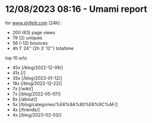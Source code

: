 # 12/08/2023 08:16 - Umami report
for www.shifeiti.com [24h] :

 - 200 (63) page views
 - 79 (2) uniques
 - 56 (-12) bounces
 - 4h 1' 24'' (2h 3' 12'') totaltime


top 10 urls:
 - 45x [/blog/2022-12-09/]
 - 41x [/]
 - 35x [/blog/2023-01-12/]
 - 18x [/blog/2022-12-22/]
 - 7x [/wiki/]
 - 7x [/blog/2022-05-07/]
 - 6x [/about/]
 - 5x [/blog/categories/%E6%8A%80%E6%9C%AF/]
 - 4x [/friends/]
 - 4x [/blog/2023-02-03/]


